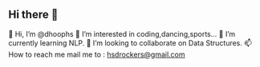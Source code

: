 ## Hi there 👋
👋 Hi, I’m @dhoophs
👀 I’m interested in coding,dancing,sports...
🌱 I’m currently learning NLP.
💞️ I’m looking to collaborate on Data Structures.
📫 How to reach me mail me to : hsdrockers@gmail.com

<!--
**dhoophs/dhoophs** is a ✨ _special_ ✨ repository because its `README.md` (this file) appears on your GitHub profile.



